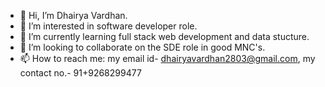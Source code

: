 - 👋 Hi, I’m Dhairya Vardhan.
- 👀 I’m interested in software developer role.
- 🌱 I’m currently learning full stack web development and data stucture.
- 💞️ I’m looking to collaborate on the SDE role in good MNC's.
- 📫 How to reach me: my email id- dhairyavardhan2803@gmail.com, my contact no.- 91+9268299477

<!---
7dhairya/7dhairya is a ✨ special ✨ repository because its `README.md` (this file) appears on your GitHub profile.
You can click the Preview link to take a look at your changes.
--->
